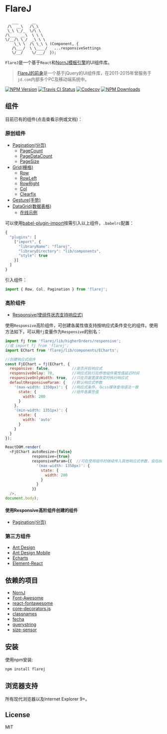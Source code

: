 # FlareJ

```
   ___      __
 /\  __\   /\_\
 \_\ \_/_  \/\ \
/\___  __\  \ \ \
\/__/\ \_/  _\ \ \
    \_\ \  /\ \_\ \ (Component, {
   /\___/  \ \____/   ...responsiveSettings
   \/__/    \/___/  });

```

`FlareJ`是一个基于`React`和[NornJ模板引擎](https://github.com/joe-sky/nornj)的UI组件库。

> [FlareJ的前身](https://github.com/joe-sky/flarej-jquery)是一个基于jQuery的UI组件库，在2011-2015年曾服务于`jd.com`内部多个PC及移动端系统中。

[![NPM Version][npm-image]][npm-url]
<a href="https://travis-ci.org/joe-sky/flarej"><img src="https://travis-ci.org/joe-sky/flarej.svg?branch=master" alt="Travis CI Status"/></a>
<a href="https://codecov.io/gh/joe-sky/flarej"><img src="https://codecov.io/gh/joe-sky/flarej/branch/master/graph/badge.svg" alt="Codecov" /></a>
[![NPM Downloads][downloads-image]][npm-url]

## 组件

目前已有的组件(点击查看示例或文档)：

### 原创组件

* [Pagination(分页)](https://github.com/joe-sky/flarej/blob/master/examples/pagination.html)
  * [PageCount](https://github.com/joe-sky/flarej/blob/master/src/components/pagination/pagination.js#L288)
  * [PageDataCount](https://github.com/joe-sky/flarej/blob/master/src/components/pagination/pagination.js#L332)
  * [PageSize](https://github.com/joe-sky/flarej/blob/master/src/components/pagination/pagination.js#L369)
* [Grid(栅格)](https://github.com/joe-sky/flarej/blob/master/examples/grid.html)
  * [Row](https://github.com/joe-sky/flarej/blob/master/src/components/grid/grid.js#L12)
  * [RowLeft](https://github.com/joe-sky/flarej/blob/master/src/components/grid/grid.js#L101)
  * [RowRight](https://github.com/joe-sky/flarej/blob/master/src/components/grid/grid.js#L113)
  * [Col](https://github.com/joe-sky/flarej/blob/master/src/components/grid/grid.js#L125)
  * [Clearfix](https://github.com/joe-sky/flarej/blob/master/src/components/grid/grid.js#L182)
* [Gesture(手势)](https://github.com/joe-sky/flarej/blob/master/examples/gesture.html)
* [DataGrid(数据表格)](https://github.com/joe-sky/flarej/blob/master/examples/dataGrid.html)
  * [在线示例](https://codepen.io/joe_sky/pen/GwVKQO)

可以使用[babel-plugin-import](https://github.com/ant-design/babel-plugin-import)按需引入以上组件，`.babelrc`配置：

```js
{
  "plugins": [
    ["import", {
      "libraryName": "flarej",
      "libraryDirectory": "lib/components",
      "style": true
    }]
  ]
}
```

引入组件：

```js
import { Row, Col, Pagination } from 'flarej';
```

### 高阶组件

* [Responsive(使组件状态支持响应式)](https://github.com/joe-sky/flarej/blob/master/src/higherOrders/responsive.js)

使用`Responsive`高阶组件，可创建各属性值支持按响应式条件变化的组件。使用方法如下，可以用`fj`变量作为`Responsive`的别名：

```js
import fj from 'flarej/lib/higherOrders/responsive';
//或 import fj from 'flarej';
import EChart from 'flarej/lib/components/ECharts';

//创建响应式组件
const FjEChart = fj(EChart, {
  responsive: false,          //是否开启响应式
  responsiveDelay: 70,        //响应式执行后修改组件属性值延迟时间
  responsiveOnlyWidth: true,  //只在页面宽度改变时执行响应式
  defaultResponsiveParam: {   //默认响应式参数
    '(max-width: 1350px)': {  //响应式条件，与css媒体查询语法一致
      state: {                //组件各属性值
        width: 200
      }
    },
    '(min-width: 1351px)': {
      state: {
        width: 'auto'
      }
    }
  }
});

ReactDOM.render(
  <FjEChart autoResize={false}
            responsive={true}
            responsiveParam={{  //可在使用组件时继续传入其他响应式参数，会在defaultResponsiveParam后面执行
              '(max-width: 1350px)': {
                state: {
                  width: 200
                }
              }
            }}
  />,
document.body);
```

#### 使用Responsive高阶组件创建的组件

* [Pagination(分页)](https://github.com/joe-sky/flarej/blob/master/examples/pagination.html)

### 第三方组件

* [Ant Design](https://github.com/joe-sky/flarej/blob/master/docs/antd.md)
* [Ant Design Mobile](https://github.com/joe-sky/flarej/blob/master/docs/antd-mobile.md)
* [Echarts](https://github.com/joe-sky/flarej/blob/master/docs/echarts.md)
* [Element-React](https://github.com/joe-sky/flarej/blob/master/docs/element-react.md)

## 依赖的项目

* [NornJ](https://github.com/joe-sky/nornj)
* [Font-Awesome](https://github.com/FortAwesome/Font-Awesome)
* [react-fontawesome](https://github.com/danawoodman/react-fontawesome)
* [core-decorators.js](https://github.com/jayphelps/core-decorators.js)
* [classnames](https://github.com/JedWatson/classnames)
* [fecha](https://github.com/taylorhakes/fecha)
* [querystring](https://github.com/Gozala/querystring)
* [size-sensor](https://github.com/hustcc/size-sensor)

## 安装

使用npm安装:

```sh
npm install flarej
```

## 浏览器支持

所有现代浏览器以及Internet Explorer 9+。

## License

MIT

[npm-image]: http://img.shields.io/npm/v/flarej.svg
[downloads-image]: http://img.shields.io/npm/dm/flarej.svg
[npm-url]: https://www.npmjs.org/package/flarej